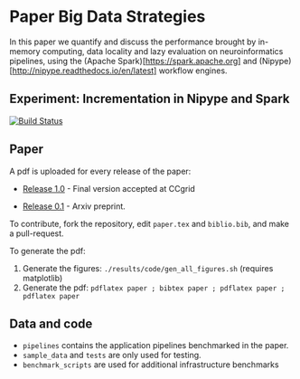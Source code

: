 # Paper Big Data Strategies

In this paper we quantify and discuss the performance brought by 
in-memory computing, data locality and lazy evaluation on 
neuroinformatics pipelines, using the (Apache 
Spark)[https://spark.apache.org] and 
(Nipype)[http://nipype.readthedocs.io/en/latest] workflow engines.

## Experiment: Incrementation in Nipype and Spark
[![Build Status](https://travis-ci.org/ValHayot/paper-in-mem-locality.svg?branch=master)](https://travis-ci.org/ValHayot/paper-in-mem-locality.svg?branch=master)

## Paper 
A pdf is uploaded for every release of the paper:

- [Release 1.0](https://github.com/big-data-lab-team/paper-in-mem-locality/releases/download/1.0/paper.pdf) - Final version accepted at CCgrid

- [Release 0.1](https://github.com/big-data-lab-team/paper-in-mem-locality/releases/download/0.1/paper.pdf) - Arxiv preprint.

To contribute, fork the repository, edit ```paper.tex``` and 
```biblio.bib```, and make a pull-request. 

To generate the pdf:
1. Generate the figures: `./results/code/gen_all_figures.sh` (requires matplotlib)
2. Generate the pdf: `pdflatex paper ; bibtex paper ; pdflatex paper ; pdflatex paper`

## Data and code

* `pipelines` contains the application pipelines benchmarked in the paper.
* `sample_data` and `tests` are only used for testing.
* `benchmark_scripts` are used for additional infrastructure benchmarks
